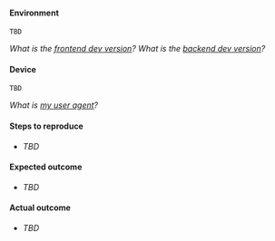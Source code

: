 #### Environment

```
TBD
```
_What is the [frontend dev version](https://builder.dev.qanary.net)?_
_What is the [backend dev version](https://api.dev.qanary.net/v2/health)?_

#### Device

```
TBD
```
_What is [my user agent](https://www.google.com/search?q=my+user+agent)?_

#### Steps to reproduce

- _TBD_

#### Expected outcome

- _TBD_

#### Actual outcome

- _TBD_
